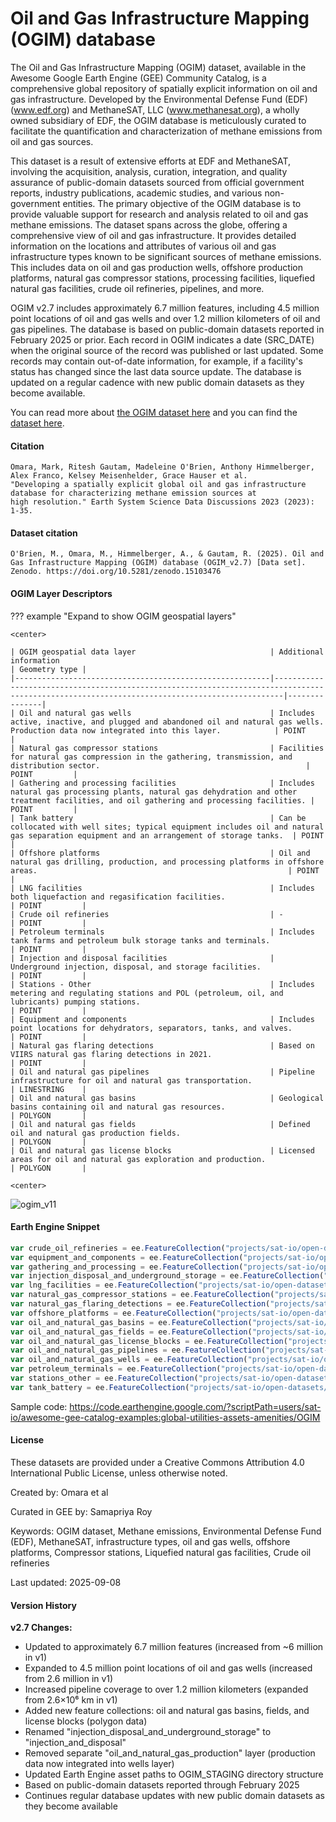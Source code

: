 # Oil and Gas Infrastructure Mapping (OGIM) database

The Oil and Gas Infrastructure Mapping (OGIM) dataset, available in the Awesome Google Earth Engine (GEE) Community Catalog, is a comprehensive global repository of spatially explicit information on oil and gas infrastructure. Developed by the Environmental Defense Fund (EDF) (www.edf.org) and MethaneSAT, LLC (www.methanesat.org), a wholly owned subsidiary of EDF, the OGIM database is meticulously curated to facilitate the quantification and characterization of methane emissions from oil and gas sources.

This dataset is a result of extensive efforts at EDF and MethaneSAT, involving the acquisition, analysis, curation, integration, and quality assurance of public-domain datasets sourced from official government reports, industry publications, academic studies, and various non-government entities. The primary objective of the OGIM database is to provide valuable support for research and analysis related to oil and gas methane emissions. The dataset spans across the globe, offering a comprehensive view of oil and gas infrastructure. It provides detailed information on the locations and attributes of various oil and gas infrastructure types known to be significant sources of methane emissions. This includes data on oil and gas production wells, offshore production platforms, natural gas compressor stations, processing facilities, liquefied natural gas facilities, crude oil refineries, pipelines, and more.

OGIM v2.7 includes approximately 6.7 million features, including 4.5 million point locations of oil and gas wells and over 1.2 million kilometers of oil and gas pipelines. The database is based on public-domain datasets reported in February 2025 or prior. Each record in OGIM indicates a date (SRC_DATE) when the original source of the record was published or last updated. Some records may contain out-of-date information, for example, if a facility's status has changed since the last data source update. The database is updated on a regular cadence with new public domain datasets as they become available.

You can read more about [the OGIM dataset here](https://essd.copernicus.org/articles/15/3761/2023/essd-15-3761-2023.pdf) and you can find the [dataset here](https://zenodo.org/records/7922117).

#### Citation

```
Omara, Mark, Ritesh Gautam, Madeleine O'Brien, Anthony Himmelberger, Alex Franco, Kelsey Meisenhelder, Grace Hauser et al.
"Developing a spatially explicit global oil and gas infrastructure database for characterizing methane emission sources at
high resolution." Earth System Science Data Discussions 2023 (2023): 1-35.
```

#### Dataset citation

```
O'Brien, M., Omara, M., Himmelberger, A., & Gautam, R. (2025). Oil and Gas Infrastructure Mapping (OGIM) database (OGIM_v2.7) [Data set].
Zenodo. https://doi.org/10.5281/zenodo.15103476
```

#### OGIM Layer Descriptors

??? example "Expand to show OGIM geospatial layers"

    <center>

    | OGIM geospatial data layer                              | Additional information                                                                                                                       | Geometry type |
    |---------------------------------------------------------|----------------------------------------------------------------------------------------------------------------------------------------------|---------------|
    | Oil and natural gas wells                               | Includes active, inactive, and plugged and abandoned oil and natural gas wells. Production data now integrated into this layer.            | POINT         |
    | Natural gas compressor stations                         | Facilities for natural gas compression in the gathering, transmission, and distribution sector.                                              | POINT         |
    | Gathering and processing facilities                     | Includes natural gas processing plants, natural gas dehydration and other treatment facilities, and oil gathering and processing facilities. | POINT         |
    | Tank battery                                            | Can be collocated with well sites; typical equipment includes oil and natural gas separation equipment and an arrangement of storage tanks.  | POINT         |
    | Offshore platforms                                      | Oil and natural gas drilling, production, and processing platforms in offshore areas.                                                        | POINT         |
    | LNG facilities                                          | Includes both liquefaction and regasification facilities.                                                                                    | POINT         |
    | Crude oil refineries                                    | -                                                                                                                                            | POINT         |
    | Petroleum terminals                                     | Includes tank farms and petroleum bulk storage tanks and terminals.                                                                          | POINT         |
    | Injection and disposal facilities                       | Underground injection, disposal, and storage facilities.                                                                                     | POINT         |
    | Stations - Other                                        | Includes metering and regulating stations and POL (petroleum, oil, and lubricants) pumping stations.                                         | POINT         |
    | Equipment and components                                | Includes point locations for dehydrators, separators, tanks, and valves.                                                                     | POINT         |
    | Natural gas flaring detections                          | Based on VIIRS natural gas flaring detections in 2021.                                                                                       | POINT         |
    | Oil and natural gas pipelines                           | Pipeline infrastructure for oil and natural gas transportation.                                                                               | LINESTRING    |
    | Oil and natural gas basins                              | Geological basins containing oil and natural gas resources.                                                                                   | POLYGON       |
    | Oil and natural gas fields                              | Defined oil and natural gas production fields.                                                                                               | POLYGON       |
    | Oil and natural gas license blocks                      | Licensed areas for oil and natural gas exploration and production.                                                                           | POLYGON       |

    <center>

![ogim_v11](https://github.com/samapriya/awesome-gee-community-datasets/assets/6677629/11cbe7b9-ae51-413a-adfa-cd85c05d278e)

#### Earth Engine Snippet

```js
var crude_oil_refineries = ee.FeatureCollection("projects/sat-io/open-datasets/OGIM/crude_oil_refineries");
var equipment_and_components = ee.FeatureCollection("projects/sat-io/open-datasets/OGIM/equipment_and_components");
var gathering_and_processing = ee.FeatureCollection("projects/sat-io/open-datasets/OGIM/gathering_and_processing");
var injection_disposal_and_underground_storage = ee.FeatureCollection("projects/sat-io/open-datasets/OGIM/injection_and_disposal");
var lng_facilities = ee.FeatureCollection("projects/sat-io/open-datasets/OGIM/lng_facilities");
var natural_gas_compressor_stations = ee.FeatureCollection("projects/sat-io/open-datasets/OGIM/natural_gas_compressor_stations");
var natural_gas_flaring_detections = ee.FeatureCollection("projects/sat-io/open-datasets/OGIM/natural_gas_flaring_detections");
var offshore_platforms = ee.FeatureCollection("projects/sat-io/open-datasets/OGIM/offshore_platforms")
var oil_and_natural_gas_basins = ee.FeatureCollection("projects/sat-io/open-datasets/OGIM/oil_and_natural_gas_basins")
var oil_and_natural_gas_fields = ee.FeatureCollection("projects/sat-io/open-datasets/OGIM/oil_and_natural_gas_fields")
var oil_and_natural_gas_license_blocks = ee.FeatureCollection("projects/sat-io/open-datasets/OGIM/oil_and_natural_gas_license_blocks")
var oil_and_natural_gas_pipelines = ee.FeatureCollection("projects/sat-io/open-datasets/OGIM/oil_and_natural_gas_pipelines");
var oil_and_natural_gas_wells = ee.FeatureCollection("projects/sat-io/open-datasets/OGIM/oil_and_natural_gas_wells");
var petroleum_terminals = ee.FeatureCollection("projects/sat-io/open-datasets/OGIM/petroleum_terminals");
var stations_other = ee.FeatureCollection("projects/sat-io/open-datasets/OGIM/stations_other");
var tank_battery = ee.FeatureCollection("projects/sat-io/open-datasets/OGIM/tank_battery");
```

Sample code: https://code.earthengine.google.com/?scriptPath=users/sat-io/awesome-gee-catalog-examples:global-utilities-assets-amenities/OGIM

#### License

These datasets are provided under a Creative Commons Attribution 4.0 International Public License, unless otherwise noted.

Created by: Omara et al

Curated in GEE by: Samapriya Roy

Keywords: OGIM dataset, Methane emissions, Environmental Defense Fund (EDF), MethaneSAT, infrastructure types, oil and gas wells, offshore platforms, Compressor stations, Liquefied natural gas facilities, Crude oil refineries

Last updated: 2025-09-08

#### Version History

**v2.7 Changes:**
- Updated to approximately 6.7 million features (increased from ~6 million in v1)
- Expanded to 4.5 million point locations of oil and gas wells (increased from 2.6 million in v1)
- Increased pipeline coverage to over 1.2 million kilometers (expanded from 2.6×10⁶ km in v1)
- Added new feature collections: oil and natural gas basins, fields, and license blocks (polygon data)
- Renamed "injection_disposal_and_underground_storage" to "injection_and_disposal"
- Removed separate "oil_and_natural_gas_production" layer (production data now integrated into wells layer)
- Updated Earth Engine asset paths to OGIM_STAGING directory structure
- Based on public-domain datasets reported through February 2025
- Continues regular database updates with new public domain datasets as they become available


